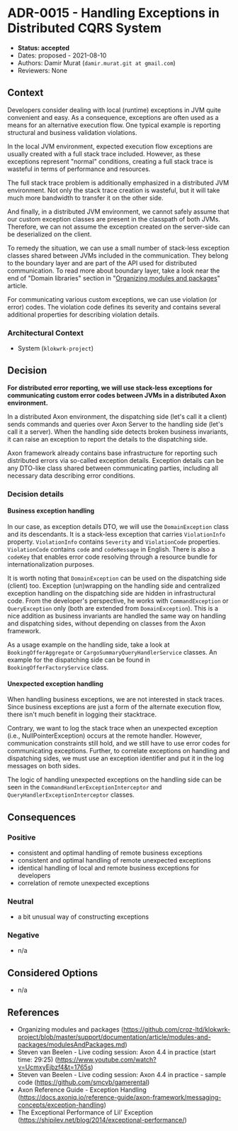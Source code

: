 # ADR-0015 - Handling Exceptions in Distributed CQRS System
* **Status: accepted**
* Dates: proposed - 2021-08-10
* Authors: Damir Murat (`damir.murat.git at gmail.com`)
* Reviewers: None

## Context
Developers consider dealing with local (runtime) exceptions in JVM quite convenient and easy. As a consequence, exceptions are often used as a means for an alternative execution flow. One typical
example is reporting structural and business validation violations.

In the local JVM environment, expected execution flow exceptions are usually created with a full stack trace included. However, as these exceptions represent "normal" conditions, creating a full
stack trace is wasteful in terms of performance and resources.

The full stack trace problem is additionally emphasized in a distributed JVM environment. Not only the stack trace creation is wasteful, but it will take much more bandwidth to transfer it on the
other side.

And finally, in a distributed JVM environment, we cannot safely assume that our custom exception classes are present in the classpath of both JVMs. Therefore, we can not assume the exception created
on the server-side can be deserialized on the client.

To remedy the situation, we can use a small number of stack-less exception classes shared between JVMs included in the communication. They belong to the boundary layer and are part of the API used
for distributed communication. To read more about boundary layer, take a look near the end of "Domain libraries" section in
"[Organizing modules and packages](../../article/modules-and-packages/modulesAndPackages.md#domain-libraries)" article.

For communicating various custom exceptions, we can use violation (or error) codes. The violation code defines its severity and contains several additional properties for describing violation details.

### Architectural Context
* System (`klokwrk-project`)

## Decision
**For distributed error reporting, we will use stack-less exceptions for communicating custom error codes between JVMs in a distributed Axon environment.**

In a distributed Axon environment, the dispatching side (let's call it a client) sends commands and queries over Axon Server to the handling side (let's call it a server). When the handling side
detects broken business invariants, it can raise an exception to report the details to the dispatching side.

Axon framework already contains base infrastructure for reporting such distributed errors via so-called exception details. Exception details can be any DTO-like class shared between communicating
parties, including all necessary data describing error conditions.

### Decision details
#### Business exception handling
In our case, as exception details DTO, we will use the `DomainException` class and its descendants. It is a stack-less exception that carries `ViolationInfo` property. `ViolationInfo` contains
`Severity` and `ViolationCode` properties. `ViolationCode` contains `code` and `codeMessage` in English. There is also a `codeKey` that enables error code resolving through a resource bundle for
internationalization purposes.

It is worth noting that `DomainException` can be used on the dispatching side (client) too. Exception (un)wrapping on the handling side and centralized exception handling on the dispatching side are
hidden in infrastructural code. From the developer's perspective, he works with `CommandException` or `QueryException` only (both are extended from `DomainException`). This is a nice addition as
business invariants are handled the same way on handling and dispatching sides, without depending on classes from the Axon framework.

As a usage example on the handling side, take a look at `BookingOfferAggregate` or `CargoSummaryQueryHandlerService` classes. An example for the dispatching side can be found in
`BookingOfferFactoryService` class.

#### Unexpected exception handling
When handling business exceptions, we are not interested in stack traces. Since business exceptions are just a form of the alternate execution flow, there isn't much benefit in logging their
stacktrace.

Contrary, we want to log the stack trace when an unexpected exception (i.e., NullPointerException) occurs at the remote handler. However, communication constraints still hold, and we still have to
use error codes for communicating exceptions. Further, to correlate exceptions on handling and dispatching sides, we must use an exception identifier and put it in the log messages on both sides.

The logic of handling unexpected exceptions on the handling side can be seen in the `CommandHandlerExceptionInterceptor` and `QueryHandlerExceptionInterceptor` classes.

## Consequences
### Positive
- consistent and optimal handling of remote business exceptions
- consistent and optimal handling of remote unexpected exceptions
- identical handling of local and remote business exceptions for developers
- correlation of remote unexpected exceptions

### Neutral
- a bit unusual way of constructing exceptions

### Negative
- n/a

## Considered Options
- n/a

## References
- Organizing modules and packages (https://github.com/croz-ltd/klokwrk-project/blob/master/support/documentation/article/modules-and-packages/modulesAndPackages.md)
- Steven van Beelen - Live coding session: Axon 4.4 in practice (start time: 29:25) (https://www.youtube.com/watch?v=UcmxyEjbzf4&t=1765s)
- Steven van Beelen - Live coding session: Axon 4.4 in practice - sample code (https://github.com/smcvb/gamerental)
- Axon Reference Guide - Exception Handling (https://docs.axoniq.io/reference-guide/axon-framework/messaging-concepts/exception-handling)
- The Exceptional Performance of Lil' Exception (https://shipilev.net/blog/2014/exceptional-performance/)
